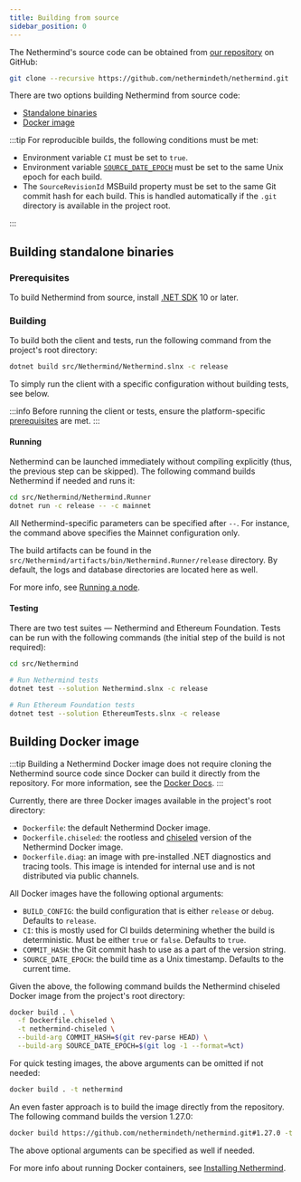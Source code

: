 ```yaml
---
title: Building from source
sidebar_position: 0
---
```


The Nethermind's source code can be obtained from [our repository](https://github.com/NethermindEth/nethermind) on
GitHub:

```bash
git clone --recursive https://github.com/nethermindeth/nethermind.git
```

There are two options building Nethermind from source code:

- [Standalone binaries](#building-standalone-binaries)
- [Docker image](#building-docker-image)

:::tip
For reproducible builds, the following conditions must be met:

- Environment variable `CI` must be set to `true`.
- Environment variable [`SOURCE_DATE_EPOCH`](https://reproducible-builds.org/docs/source-date-epoch/) must be set to the same Unix epoch for each build.
- The `SourceRevisionId` MSBuild property must be set to the same Git commit hash for each build. This is handled automatically if the `.git` directory is available in the project root.

:::

## Building standalone binaries

### Prerequisites

To build Nethermind from source, install [.NET SDK](https://aka.ms/dotnet/download) 10 or later.

### Building

To build both the client and tests, run the following command from the project's root directory:

```bash
dotnet build src/Nethermind/Nethermind.slnx -c release
```

To simply run the client with a specific configuration without building tests, see below.

:::info
Before running the client or tests, ensure the
platform-specific [prerequisites](../get-started/installing-nethermind#prerequisites) are met.
:::

#### Running

Nethermind can be launched immediately without compiling explicitly (thus, the previous step can be skipped). The following command builds Nethermind if needed and runs it:

```bash
cd src/Nethermind/Nethermind.Runner
dotnet run -c release -- -c mainnet
```

All Nethermind-specific parameters can be specified after `--`. For instance, the command above specifies the Mainnet
configuration only.

The build artifacts can be found in the `src/Nethermind/artifacts/bin/Nethermind.Runner/release` directory. By default, the logs and database directories are located here as well.

For more info, see [Running a node](../get-started/running-node/running-node.md).

#### Testing

There are two test suites — Nethermind and Ethereum Foundation. Tests can be run with the following commands (the
initial step of the build is not required):

```bash
cd src/Nethermind

# Run Nethermind tests
dotnet test --solution Nethermind.slnx -c release

# Run Ethereum Foundation tests
dotnet test --solution EthereumTests.slnx -c release
```

## Building Docker image

:::tip
Building a Nethermind Docker image does not require cloning the Nethermind source code since Docker can build it directly from the repository. For more information, see the [Docker Docs](https://docs.docker.com/build/concepts/context/#remote-context).
:::

Currently, there are three Docker images available in the project's root directory:

- `Dockerfile`: the default Nethermind Docker image.
- `Dockerfile.chiseled`: the rootless and [chiseled](https://ubuntu.com/engage/chiselled-ubuntu-images-for-containers) version of the Nethermind Docker image.
- `Dockerfile.diag`: an image with pre-installed .NET diagnostics and tracing tools. This image is intended for internal use and is not distributed via public channels.

All Docker images have the following optional arguments:

- `BUILD_CONFIG`: the build configuration that is either `release` or `debug`. Defaults to `release`.
- `CI`: this is mostly used for CI builds determining whether the build is deterministic. Must be either `true` or `false`. Defaults to `true`.
- `COMMIT_HASH`: the Git commit hash to use as a part of the version string.
- `SOURCE_DATE_EPOCH`: the build time as a Unix timestamp. Defaults to the current time.

Given the above, the following command builds the Nethermind chiseled Docker image from the project's root directory:

```bash
docker build . \
  -f Dockerfile.chiseled \
  -t nethermind-chiseled \
  --build-arg COMMIT_HASH=$(git rev-parse HEAD) \
  --build-arg SOURCE_DATE_EPOCH=$(git log -1 --format=%ct)
```

For quick testing images, the above arguments can be omitted if not needed:

```bash
docker build . -t nethermind
```

An even faster approach is to build the image directly from the repository. The following command builds the version 1.27.0:

```bash
docker build https://github.com/nethermindeth/nethermind.git#1.27.0 -t nethermind
```

The above optional arguments can be specified as well if needed.

For more info about running Docker containers,
see [Installing Nethermind](../get-started/installing-nethermind#docker-container).
